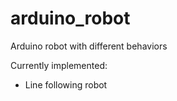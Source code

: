# arduino_robot
Arduino robot with different behaviors

Currently implemented:
- Line following robot

